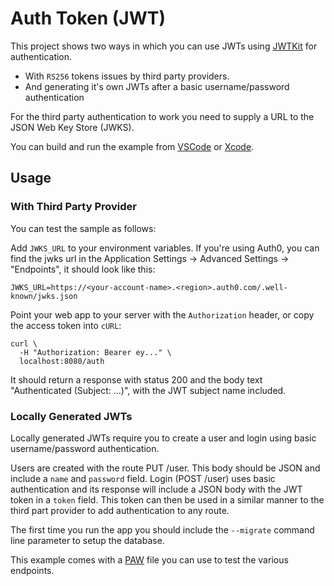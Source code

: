# Auth Token (JWT)

This project shows two ways in which you can use JWTs using [JWTKit](https://github.com/vapor/jwt-kit) for authentication. 

- With `RS256` tokens issues by third party providers. 
- And generating it's own JWTs after a basic username/password authentication 

For the third party authentication to work you need to supply a URL to the JSON Web Key Store (JWKS).

You can build and run the example from [VSCode](https://www.swift.org/documentation/articles/getting-started-with-vscode-swift.html) or [Xcode](https://developer.apple.com/xcode/).

## Usage

### With Third Party Provider

You can test the sample as follows:

Add `JWKS_URL` to your environment variables. If you're using Auth0, you can find
the jwks url in the Application Settings -> Advanced Settings -> "Endpoints", it
should look like this:

```
JWKS_URL=https://<your-account-name>.<region>.auth0.com/.well-known/jwks.json
```

Point your web app to your server with the `Authorization` header, or copy the
access token into `cURL`:

```
curl \
  -H "Authorization: Bearer ey..." \
  localhost:8080/auth
```

It should return a response with status 200 and the body text "Authenticated (Subject: ...)", with the JWT subject 
name included.

### Locally Generated JWTs

Locally generated JWTs require you to create a user and login using basic username/password authentication. 

Users are created with the route PUT /user. This body should be JSON and include a `name` and `password` 
field. Login (POST /user) uses basic authentication and its response will include a JSON body with the JWT token in a 
`token` field. This token can then be used in a similar manner to the third part provider to add authentication
to any route.

The first time you run the app you should include the `--migrate` command line parameter to setup the database.

This example comes with a [PAW](https://paw.cloud/) file you can use to test the various endpoints.
